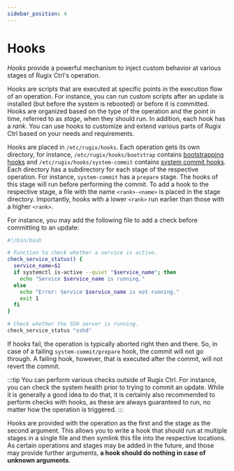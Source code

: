 ```yaml
---
sidebar_position: 4
---
```


# Hooks

_Hooks_ provide a powerful mechanism to inject custom behavior at various stages of Rugix Ctrl's operation.

Hooks are scripts that are executed at specific points in the execution flow of an operation. For instance, you can run custom scripts after an update is installed (but before the system is rebooted) or before it is committed. Hooks are organized based on the type of the operation and the point in time, referred to as _stage_, when they should run. In addition, each hook has a _rank_. You can use hooks to customize and extend various parts of Rugix Ctrl based on your needs and requirements.

Hooks are placed in `/etc/rugix/hooks`. Each operation gets its own directory, for instance, `/etc/rugix/hooks/bootstrap` contains [bootstrapping hooks](./bootstrapping.md) and `/etc/rugix/hooks/system-commit` contains [system commit hooks](./over-the-air-updates.md). Each directory has a subdirectory for each stage of the respective operation. For instance, `system-commit` has a `prepare` stage. The hooks of this stage will run before performing the commit. To add a hook to the respective stage, a file with the name `<rank>-<name>` is placed in the stage directory. Importantly, hooks with a lower `<rank>` run earlier than those with a higher `<rank>`.

For instance, you may add the following file to add a check before committing to an update:

```bash title="/etc/rugix/hooks/system-commit/prepare/10-check_system_health.sh"
#!/bin/bash

# Function to check whether a service is active.
check_service_status() {
  service_name=$1
  if systemctl is-active --quiet "$service_name"; then
    echo "Service $service_name is running."
  else
    echo "Error: Service $service_name is not running."
    exit 1
  fi
}

# Check whether the SSH server is running.
check_service_status "sshd"
```

If hooks fail, the operation is typically aborted right then and there. So, in case of a failing `system-commit/prepare` hook, the commit will not go through. A failing hook, however, that is executed after the commit, will not revert the commit.

:::tip
You can perform various checks outside of Rugix Ctrl. For instance, you can check the system health prior to trying to commit an update. While it is generally a good idea to do that, it is certainly also recommended to perform checks with hooks, as these are always guaranteed to run, no matter how the operation is triggered.
:::

Hooks are provided with the operation as the first and the stage as the second argument. This allows you to write a hook that should run at multiple stages in a single file and then symlink this file into the respective locations. As certain operations and stages may be added in the future, and those may provide further arguments, **a hook should do nothing in case of unknown arguments**.